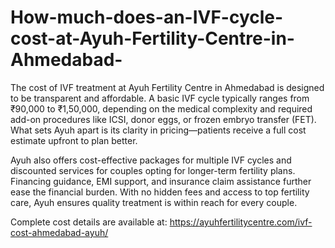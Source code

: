 # How-much-does-an-IVF-cycle-cost-at-Ayuh-Fertility-Centre-in-Ahmedabad-
The cost of IVF treatment at Ayuh Fertility Centre in Ahmedabad is designed to be transparent and affordable. A basic IVF cycle typically ranges from ₹90,000 to ₹1,50,000, depending on the medical complexity and required add-on procedures like ICSI, donor eggs, or frozen embryo transfer (FET). What sets Ayuh apart is its clarity in pricing—patients receive a full cost estimate upfront to plan better.

Ayuh also offers cost-effective packages for multiple IVF cycles and discounted services for couples opting for longer-term fertility plans. Financing guidance, EMI support, and insurance claim assistance further ease the financial burden. With no hidden fees and access to top fertility care, Ayuh ensures quality treatment is within reach for every couple.

Complete cost details are available at: https://ayuhfertilitycentre.com/ivf-cost-ahmedabad-ayuh/
